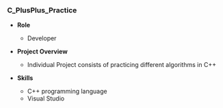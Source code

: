 ### C_PlusPlus_Practice

- **Role**
  * Developer
  
- **Project Overview**
  * Individual Project consists of practicing different algorithms in C++
  
- **Skills**
  * C++ programming language
  * Visual Studio
